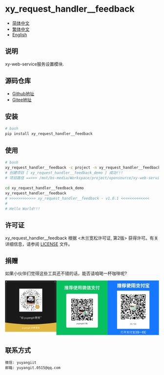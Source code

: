 <!--
 * @Author: 余洋 yuyangit.0515@qq.com
 * @Date: 2024-10-18 13:02:23
 * @LastEditors: 余洋 yuyangit.0515@qq.com
 * @LastEditTime: 2024-10-23 20:51:38
 * @FilePath: /xy_request_handler__feedback/README.md
 * @Description: 这是默认设置,请设置`customMade`, 打开koroFileHeader查看配置 进行设置: https://github.com/OBKoro1/koro1FileHeader/wiki/%E9%85%8D%E7%BD%AE
-->
# xy_request_handler__feedback

- [简体中文](readme/README_zh_CN.md)
- [繁体中文](readme/README_zh_TW.md)
- [English](readme/README_en.md)

## 说明

xy-web-service服务设置模块.

## 源码仓库

- <a href="https://github.com/xy-web-service/xy_request_handler__feedback.git" target="_blank">Github地址</a>  
- <a href="https://gitee.com/xy-web-service/xy_request_handler__feedback.git" target="_blank">Gitee地址</a>

## 安装

```bash
# bash
pip install xy_request_handler__feedback
```

## 使用

```bash
# bash
xy_request_handler__feedback -c project -n xy_request_handler__feedback_demo
# 创建项目 [ xy_request_handler__feedback_demo ] 成功!!!
# 项目路径 ==>>> /mnt/bs-media/Workspace/project/opensource/xy-web-service/xy_request_handler__feedback/test/xy_request_handler__feedback_demo

cd xy_request_handler__feedback_demo
xy_request_handler__feedback
# >>>>>>>>>>>> xy_request_handler__feedback - v1.0.1 <<<<<<<<<<<<<
#
# Hello World!!!
```

## 许可证
xy_request_handler__feedback 根据 <木兰宽松许可证, 第2版> 获得许可。有关详细信息，请参阅 [LICENSE](LICENSE) 文件。

## 捐赠
如果小伙伴们觉得这些工具还不错的话，能否请咱喝一杯咖啡呢?  

![Pay-Total](./readme/Pay-Total.png)


## 联系方式

```
微信: yuyangiit
邮箱: yuyangit.0515@qq.com
```